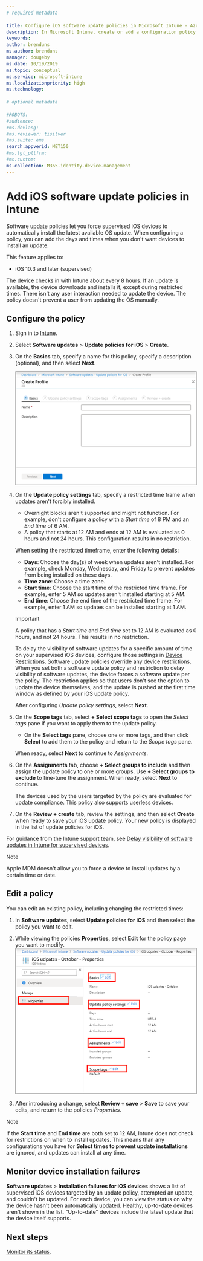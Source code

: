 ```yaml
---
# required metadata

title: Configure iOS software update policies in Microsoft Intune - Azure | Microsoft Docs
description: In Microsoft Intune, create or add a configuration policy to restrict when software updates automatically install on iOS devices. You can choose the date and time when updates aren't installed. You can also assign this policy to groups, users, or devices, and check for any installation failures. 
keywords:
author: brenduns 
ms.author: brenduns
manager: dougeby
ms.date: 10/19/2019
ms.topic: conceptual
ms.service: microsoft-intune
ms.localizationpriority: high
ms.technology:

# optional metadata

#ROBOTS:
#audience:
#ms.devlang:
#ms.reviewer: tisilver
#ms.suite: ems
search.appverid: MET150
#ms.tgt_pltfrm:
#ms.custom:
ms.collection: M365-identity-device-management
---
```


# Add iOS software update policies in Intune

Software update policies let you force supervised iOS devices to automatically install the latest available OS update. When configuring a policy, you can add the days and times when you don't want devices to install an update.

This feature applies to:

- iOS 10.3 and later (supervised)

The device checks in with Intune about every 8 hours. If an update is available, the device downloads and  installs it, except during restricted times. There isn't any user interaction needed to update the device. The policy doesn't prevent a user from updating the OS manually.

## Configure the policy

1. Sign in to [Intune](https://go.microsoft.com/fwlink/?linkid=2090973).
2. Select **Software updates** > **Update policies for iOS** > **Create**.
3. On the **Basics** tab, specify a name for this policy, specify a description (optional), and then select **Next**.

   ![Basics tab](./media/software-updates-ios/basics-tab.png) 

4. On the **Update policy settings** tab, specify a restricted time frame when updates aren't forcibly installed.  
   - Overnight blocks aren't supported and might not function. For example, don't configure a policy with a *Start time* of 8 PM and an *End time* of 6 AM.
   - A policy that starts at 12 AM and ends at 12 AM is evaluated as 0 hours and not 24 hours. This configuration results in no restriction.

   When setting the restricted timeframe, enter the following details:

   - **Days**: Choose the day(s) of week when updates aren't installed. For example, check Monday, Wednesday, and Friday to prevent updates from being installed on these days.
   - **Time zone**: Choose a time zone.
   - **Start time**: Choose the start time of the restricted time frame. For example, enter 5 AM so updates aren't installed starting at 5 AM.
   - **End time**: Choose the end time of the restricted time frame. For example, enter 1 AM so updates can be installed starting at 1 AM.
  
   > [!IMPORTANT]  
   > A policy that has a *Start time* and *End time* set to 12 AM is evaluated as 0 hours, and not 24 hours. This results in no restriction.  
    
   To delay the visibility of software updates for a specific amount of time on your supervised iOS devices, configure those settings in [Device Restrictions](../configuration/device-restrictions-ios.md#general). Software update policies override any device restrictions. When you set both a software update policy and restriction to delay visibility of software updates, the device forces a software update per the policy. The restriction applies so that users don't see the option to update the device themselves, and the update is pushed at the first time window as defined by your iOS update policy.

   After configuring *Update policy settings*, select **Next**. 

5. On the **Scope tags** tab, select **+ Select scope tags** to open the *Select tags* pane if you want to apply them to the update policy.
   
   - On the **Select tags** pane, choose one or more tags, and then click **Select** to add them to the policy and return to the *Scope tags* pane.  

   When ready, select **Next** to continue to *Assignments*.

6. On the **Assignments** tab, choose **+ Select groups to include** and then assign the update policy to one or more groups. Use **+ Select groups to exclude** to fine-tune the assignment. When ready, select **Next** to continue. 

   The devices used by the users targeted by the policy are evaluated for update compliance. This policy also supports userless devices.

7. On the **Review + create** tab, review the settings, and then select **Create** when ready to save your iOS update policy. Your new policy is displayed in the list of update policies for iOS.


For guidance from the Intune support team, see [Delay visibility of software updates in Intune for supervised devices](https://techcommunity.microsoft.com/t5/Intune-Customer-Success/Delaying-visibility-of-software-updates-in-Intune-for-supervised/ba-p/345753).

> [!NOTE]
> Apple MDM doesn't allow you to force a device to install updates by a certain time or date.

## Edit a policy
You can edit an existing policy, including changing the restricted times:

1. In **Software updates**, select **Update policies for iOS** and then select the policy you want to edit.

2. While viewing the policies **Properties**, select **Edit** for the policy page you want to modify.  
   ![Basics tab](./media/software-updates-ios/edit-policy.png)   

3. After introducing a change, select **Review + save** > **Save** to save your edits, and return to the policies *Properties*.  
 
> [!NOTE]
> If the **Start time** and **End time** are both set to 12 AM, Intune does not check for restrictions on when to install updates. This means than any configurations you have for **Select times to prevent update installations** are ignored, and updates can install at any time.  


## Monitor device installation failures
<!-- 1352223 -->
**Software updates** > **Installation failures for iOS devices** shows a list of supervised iOS devices targeted by an update policy, attempted an update, and couldn't be updated. For each device, you can view the status on why the device hasn't been automatically updated. Healthy, up-to-date devices aren't shown in the list. "Up-to-date" devices include the latest update that the device itself supports.

## Next steps

[Monitor its status](../configuration/device-profile-monitor.md).
